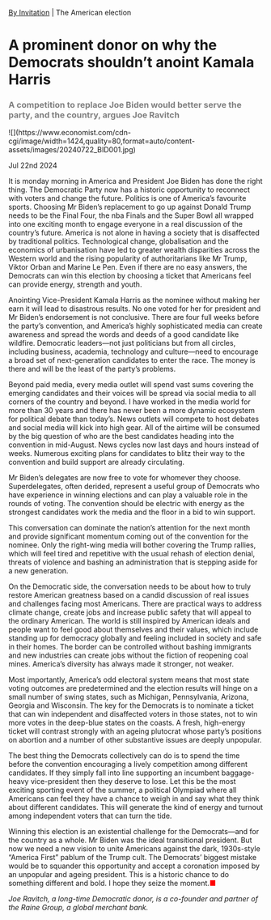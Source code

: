 [By Invitation](https://www.economist.com/by-invitation/2024/07/22/a-prominent-donor-on-why-the-democrats-shouldnt-anoint-kamala-harris) | The American election
<h1>A prominent donor on why the Democrats shouldn’t anoint Kamala Harris</h1>
<h3><span style="color:grey;">A competition to replace Joe Biden would better serve the party, and the country, argues Joe Ravitch</span></h3>  
![](https://www.economist.com/cdn-cgi/image/width=1424,quality=80,format=auto/content-assets/images/20240722_BID001.jpg)

Jul 22nd 2024

It is monday morning in America and President Joe Biden has done the right thing. The Democratic Party now has a historic opportunity to reconnect with voters and change the future. Politics is one of America’s favourite sports. Choosing Mr Biden’s replacement to go up against Donald Trump needs to be the Final Four, the nba Finals and the Super Bowl all wrapped into one exciting month to engage everyone in a real discussion of the country’s future.
America is not alone in having a society that is disaffected by traditional politics. Technological change, globalisation and the economics of urbanisation have led to greater wealth disparities across the Western world and the rising popularity of authoritarians like Mr Trump, Viktor Orban and Marine Le Pen. Even if there are no easy answers, the Democrats can win this election by choosing a ticket that Americans feel can provide energy, strength and youth.

Anointing Vice-President Kamala Harris as the nominee without making her earn it will lead to disastrous results. No one voted for her for president and Mr Biden’s endorsement is not conclusive. There are four full weeks before the party’s convention, and America’s highly sophisticated media can create awareness and spread the words and deeds of a good candidate like wildfire. Democratic leaders—not just politicians but from all circles, including business, academia, technology and culture—need to encourage a broad set of next-generation candidates to enter the race. The money is there and will be the least of the party’s problems.

Beyond paid media, every media outlet will spend vast sums covering the emerging candidates and their voices will be spread via social media to all corners of the country and beyond. I have worked in the media world for more than 30 years and there has never been a more dynamic ecosystem for political debate than today’s. News outlets will compete to host debates and social media will kick into high gear. All of the airtime will be consumed by the big question of who are the best candidates heading into the convention in mid-August. News cycles now last days and hours instead of weeks. Numerous exciting plans for candidates to blitz their way to the convention and build support are already circulating.

Mr Biden’s delegates are now free to vote for whomever they choose.  Superdelegates, often derided, represent a useful group of Democrats who have experience in winning elections and can play a valuable role in the rounds of voting. The convention should be electric with energy as the strongest candidates work the media and the floor in a bid to win support.

This conversation can dominate the nation’s attention for the next month and provide significant momentum coming out of the convention for the nominee. Only the right-wing media will bother covering the Trump rallies, which will feel tired and repetitive with the usual rehash of election denial, threats of violence and bashing an administration that is stepping aside for a new generation.

On the Democratic side, the conversation needs to be about how to truly restore American greatness based on a candid discussion of real issues and challenges facing most Americans. There are practical ways to address climate change, create jobs and increase public safety that will appeal to the ordinary American. The world is still inspired by American ideals and people want to feel good about themselves and their values, which include standing up for democracy globally and feeling included in society and safe in their homes. The border can be controlled without bashing immigrants and new industries can create jobs without the fiction of reopening coal mines. America’s diversity has always made it stronger, not weaker.


Most importantly, America’s odd electoral system means that most state voting outcomes are predetermined and the election results will hinge on a small number of swing states, such as Michigan, Pennsylvania, Arizona, Georgia and Wisconsin. The key for the Democrats is to nominate a ticket that can win independent and disaffected voters in those states, not to win more votes in the deep-blue states on the coasts. A fresh, high-energy ticket will contrast strongly with an ageing plutocrat whose party’s positions on abortion and a number of other substantive issues are deeply unpopular.

The best thing the Democrats collectively can do is to spend the time before the convention encouraging a lively competition among different candidates. If they simply fall into line supporting an incumbent baggage-heavy vice-president then they deserve to lose. Let this be the most exciting sporting event of the summer, a political Olympiad where all Americans can feel they have a chance to weigh in and say what they think about different candidates. This will generate the kind of energy and turnout among independent voters that can turn the tide.

Winning this election is an existential challenge for the Democrats—and for the country as a whole. Mr Biden was the ideal transitional president. But now we need a new vision to unite Americans against the dark, 1930s-style “America First” pablum of the Trump cult. The Democrats’ biggest mistake would be to squander this opportunity and accept a coronation imposed by an unpopular and ageing president. This is a historic chance to do something different and bold. I hope they seize the moment.<span style="color:red;">■</span>


*Joe Ravitch, a long-time Democratic donor, is a co-founder and partner of the Raine Group, a global merchant bank.*
